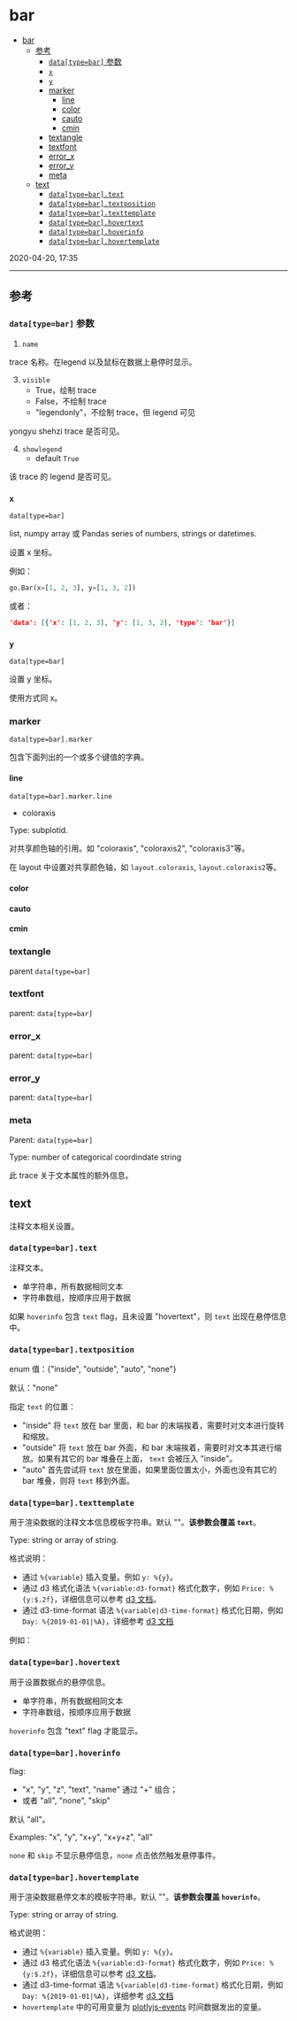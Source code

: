 # bar

- [bar](#bar)
  - [参考](#%e5%8f%82%e8%80%83)
    - [`data[type=bar]` 参数](#datatypebar-%e5%8f%82%e6%95%b0)
    - [`x`](#x)
    - [`y`](#y)
    - [marker](#marker)
      - [line](#line)
      - [color](#color)
      - [cauto](#cauto)
      - [cmin](#cmin)
    - [textangle](#textangle)
    - [textfont](#textfont)
    - [error_x](#errorx)
    - [error_y](#errory)
    - [meta](#meta)
  - [text](#text)
    - [`data[type=bar].text`](#datatypebartext)
    - [`data[type=bar].textposition`](#datatypebartextposition)
    - [`data[type=bar].texttemplate`](#datatypebartexttemplate)
    - [`data[type=bar].hovertext`](#datatypebarhovertext)
    - [`data[type=bar].hoverinfo`](#datatypebarhoverinfo)
    - [`data[type=bar].hovertemplate`](#datatypebarhovertemplate)

2020-04-20, 17:35
***

## 参考

### `data[type=bar]` 参数

1. `name`

trace 名称。在legend 以及鼠标在数据上悬停时显示。

3. `visible`
   - True，绘制 trace
   - False，不绘制 trace
   - "legendonly"，不绘制 trace，但 legend 可见

yongyu shehzi  trace 是否可见。

4. `showlegend`
    - default `True`

该 trace 的 legend 是否可见。

### `x`

`data[type=bar]`

list, numpy array 或 Pandas series of numbers, strings or datetimes.

设置 x 坐标。

例如：

```py
go.Bar(x=[1, 2, 3], y=[1, 3, 2])
```

或者：

```json
'data': [{'x': [1, 2, 3], 'y': [1, 3, 2], 'type': 'bar'}]
```

### `y`

`data[type=bar]`

设置 y 坐标。

使用方式同 x。

### marker

`data[type=bar].marker`

包含下面列出的一个或多个键值的字典。

#### line

`data[type=bar].marker.line`

- coloraxis

Type: subplotid.

对共享颜色轴的引用。如 "coloraxis", "coloraxis2", "coloraxis3"等。

在 layout 中设置对共享颜色轴，如 `layout.coloraxis`, `layout.coloraxis2`等。

#### color

#### cauto

#### cmin

### textangle

parent `data[type=bar]`

### textfont

parent: `data[type=bar]`

### error_x

parent: `data[type=bar]`

### error_y

parent: `data[type=bar]`

### meta

Parent: `data[type=bar]`

Type: number of categorical coordindate string

此 trace 关于文本属性的额外信息。

## text

注释文本相关设置。

### `data[type=bar].text`

注释文本。

- 单字符串，所有数据相同文本
- 字符串数组，按顺序应用于数据

如果 `hoverinfo` 包含 `text` flag，且未设置 "hovertext"，则 `text` 出现在悬停信息中。

### `data[type=bar].textposition`

enum 值：{"inside", "outside", "auto", "none"}

默认："none"

指定 `text` 的位置：

- "inside" 将 `text` 放在 bar 里面，和 bar 的末端挨着，需要时对文本进行旋转和缩放。
- "outside" 将 `text` 放在 bar 外面，和 bar 末端挨着，需要时对文本其进行缩放。如果有其它的 bar 堆叠在上面， `text` 会被压入 "inside"。
- "auto" 首先尝试将 `text` 放在里面，如果里面位置太小，外面也没有其它的 bar 堆叠，则将 `text` 移到外面。

### `data[type=bar].texttemplate`

用于渲染数据的注释文本信息模板字符串。默认 ""。**该参数会覆盖 `text`**。

Type: string or array of string.

格式说明：

- 通过 `%{variable}` 插入变量。例如 `y: %{y}`。
- 通过 d3 格式化语法 `%{variable:d3-format}` 格式化数字，例如 `Price: %{y:$.2f}`，详细信息可以参考 [d3 文档](https://github.com/d3/d3-3.x-api-reference/blob/master/Formatting.md#d3_format)。
- 通过 d3-time-format 语法 `%{variable|d3-time-format}` 格式化日期，例如 `Day: %{2019-01-01|%A}`，详细参考 [d3 文档](https://github.com/d3/d3-3.x-api-reference/blob/master/Time-Formatting.md#format)

例如：

### `data[type=bar].hovertext`

用于设置数据点的悬停信息。

- 单字符串，所有数据相同文本
- 字符串数组，按顺序应用于数据

`hoverinfo` 包含 "text" flag 才能显示。

### `data[type=bar].hoverinfo`

flag:

- "x", "y", "z", "text", "name" 通过 "+" 组合；
- 或者 "all", "none", "skip"

默认 "all"。

Examples: "x", "y", "x+y", "x+y+z", "all"

`none` 和 `skip` 不显示悬停信息，`none` 点击依然触发悬停事件。

### `data[type=bar].hovertemplate`

用于渲染数据悬停文本的模板字符串。默认 ""。**该参数会覆盖 `hoverinfo`**。

Type: string or array of string.

格式说明：

- 通过 `%{variable}` 插入变量。例如 `y: %{y}`。
- 通过 d3 格式化语法 `%{variable:d3-format}` 格式化数字，例如 `Price: %{y:$.2f}`，详细信息可以参考 [d3 文档](https://github.com/d3/d3-3.x-api-reference/blob/master/Formatting.md#d3_format)。
- 通过 d3-time-format 语法 `%{variable|d3-time-format}` 格式化日期，例如 `Day: %{2019-01-01|%A}`，详细参考 [d3 文档](https://github.com/d3/d3-3.x-api-reference/blob/master/Time-Formatting.md#format)
- `hovertemplate` 中的可用变量为 [plotlyjs-events](https://plotly.com/javascript/plotlyjs-events/#event-data) 时间数据发出的变量。
